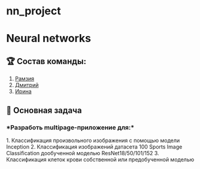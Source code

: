 # nn_project
<h1> Neural networks </h1>

<h2>🏆 Состав команды: </h2>

1. [Рамзия](https://github.com/RamziyaMakarova)
2. [Дмитрий](https://github.com/vrtx8)
3. [Ирина](https://github.com/Irraris)

<h2>🎯 Основная задача </h2>
<h3>*Разработь multipage-приложение для:*</h3>
1. Классификация произвольного изображения с помощью модели Inception
2. Классификация изображений датасета 100 Sports Image Classification дообученной моделью ResNet18/50/101/152
3. Классификация клеток крови собственной или предобученной моделью
